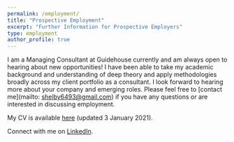 ```yaml
---
permalink: /employment/
title: "Prospective Employment"
excerpt: "Further Information for Prospective Employers"
type: employment
author_profile: true
---
```

I am a Managing Consultant at Guidehouse currently and am always open to hearing about new opportunities! I have been able to take my academic background and understanding of deep theory and apply methodologies broadly across my client portfolio as a consultant. I look forward to hearing more about your company and emerging roles. Please feel free to [contact me](mailto: shelby6493@gmail.com) if you have any questions or are interested in discussing employment.  

My CV is available [here](https://shelbymscott.github.io/files/ScottCV_21_1_03Update.pdf) (updated 3 January 2021).

Connect with me on [LinkedIn](https://www.linkedin.com/in/shelby-scott).
